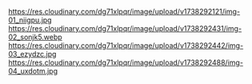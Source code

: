 https://res.cloudinary.com/dg71xlpqr/image/upload/v1738292121/img-01_niigpu.jpg
https://res.cloudinary.com/dg71xlpqr/image/upload/v1738292431/img-02_sonjk5.webp
https://res.cloudinary.com/dg71xlpqr/image/upload/v1738292442/img-03_ezydzc.jpg
https://res.cloudinary.com/dg71xlpqr/image/upload/v1738292488/img-04_uxdotm.jpg
